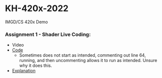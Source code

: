 # KH-420x-2022

IMGD/CS 420x Demo

### Assignment 1 - Shader Live Coding: ###
- Video
- [Code](https://github.com/kerneylh/KH-420x-2022/blob/main/Assignment1.frag)
  - Sometimes does not start as intended, commenting out line 64, running, and then uncommenting allows it to run as intended. Unsure why it does this.
- [Explanation](https://docs.google.com/document/d/16gjXNjMw0OJwZyGNLabLOhzOX1HRJv93IQZ0bjCqsEw/edit?usp=sharing)
